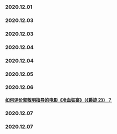 
### 2020.12.01
### 2020.12.03
### 2020.12.03
### 2020.12.04
### 2020.12.04
### 2020.12.05
### 2020.12.06
#### [如何评价郭敬明指导的电影《冷血狂宴》（《爵迹 2》）？](https://www.zhihu.com/question/433308179)

### 2020.12.07
### 2020.12.07

